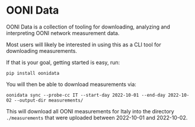 # OONI Data

OONI Data is a collection of tooling for downloading, analyzing and interpreting
OONI network measurement data.

Most users will likely be interested in using this as a CLI tool for downloading
measurements.

If that is your goal, getting started is easy, run:

```
pip install oonidata
```

You will then be able to download measurements via:

```
oonidata sync --probe-cc IT --start-day 2022-10-01 --end-day 2022-10-02 --output-dir measurements/
```

This will download all OONI measurements for Italy into the directory
`./measurements` that were uploaded between 2022-10-01 and 2022-10-02.
